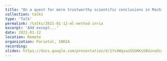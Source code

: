 ```yaml
---
title: "On a quest for more trustworthy scientific conclusions in Machine Learning"
collection: talks
type: 'Talk'
permalink: /talks/2021-01-12-ml-method-inria
excerpt: 'Add except...'
date: 2021-01-12
location: Remote
organization: Parietal, INRIA
recording: 
slides: https://docs.google.com/presentation/d/17vXWqxaoSSGKKs58UznuOsy0uckk1vjMdQg9jOWDhnU/edit?usp=sharing
---
```

